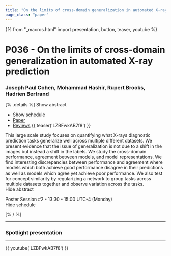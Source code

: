 ```yaml
---
title: "On the limits of cross-domain generalization in automated X-ray prediction"
page_class: "paper"
---
```


{% from "_macros.html" import presentation, button, teaser, youtube %}

# P036 - On the limits of cross-domain generalization in automated X-ray prediction

### Joseph Paul Cohen, Mohammad Hashir, Rupert Brooks, Hadrien Bertrand

[% .details %]
<a class="toggle_visibility" data-selector=".abstract" data-level="3">Show abstract</a>
- <a class="toggle_visibility" data-selector=".schedule" data-level="3">Show schedule</a>
- <a href="https://openreview.net/pdf?id=RZ-1WCgOQU">Paper</a>
- <a href="https://openreview.net/forum?id=RZ-1WCgOQU">Reviews</a>
{{ teaser('LZBFwkAB7f8') }}

<p>
    <span class="abstract">
        This large scale study focuses on quantifying what X-rays diagnostic prediction tasks generalize well across multiple different datasets. We present evidence that the issue of generalization is not due to a shift in the images but instead a shift in the labels. We study the cross-domain performance, agreement between models, and model representations. We find interesting discrepancies between performance and agreement where models which both achieve good performance disagree in their predictions as well as models which agree yet achieve poor performance. We also test for concept similarity by regularizing a network to group tasks across multiple datasets together and observe variation across the tasks.
        <br>
        <span class="actions"><a class="toggle_visibility" data-level="2">Hide abstract</a></span>
    </span>
</p>

<p>
    <span class="schedule">
        Poster Session #2  - 13:30 - 15:00 UTC-4 (Monday)
        <br>
        <span class="actions"><a class="toggle_visibility" data-level="2">Hide schedule</a></span>
    </span>
</p>

<!-- {{ button("Access paper channel", "https://chat.midl.io/channel/p036") }} -->
[% / %]

---

### Spotlight presentation

---

{{ youtube('LZBFwkAB7f8') }}